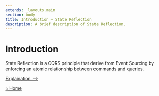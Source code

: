```yaml
---
extends: _layouts.main
section: body
title: Introduction — State Reflection
description: A brief description of State Reflection.
---
```


# Introduction

State Reflection is a CQRS principle that derive from Event Sourcing by enforcing an atomic relationship between commands and queries.

[Explaination ⟶](../explaination)

[⌂ Home](../)

